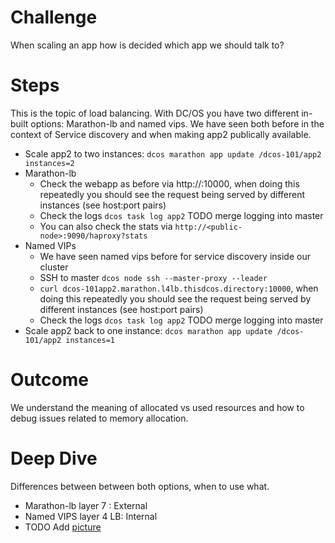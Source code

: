 
# Challenge
When scaling an app how is decided which app we should talk to?

# Steps
  This is the topic of load balancing. With DC/OS you have two different in-built options: Marathon-lb and named vips.
  We have seen both before in the context of Service discovery and when making app2 publically available.
  * Scale app2 to two instances: `dcos marathon app update /dcos-101/app2 instances=2`
  * Marathon-lb
      * Check the webapp as before via http://<public-node>:10000, when doing this repeatedly you should see the request being served by different instances (see host:port pairs)
      * Check the logs `dcos task log app2` TODO merge logging into master
      * You can also check the stats via `http://<public-node>:9090/haproxy?stats`
  * Named VIPs
      * We have seen named vips before for service discovery inside our cluster
      * SSH to master `dcos node ssh --master-proxy --leader`
      * `curl dcos-101app2.marathon.l4lb.thisdcos.directory:10000`, when doing this repeatedly you should see the request being served by different instances (see host:port pairs)
      * Check the logs `dcos task log app2` TODO merge logging into master
  * Scale app2 back to one instance: `dcos marathon app update /dcos-101/app2 instances=1`



# Outcome
 We understand the meaning of allocated vs used resources and how to debug issues related to memory allocation.

# Deep Dive
   Differences between between both options, when to use what.
   * Marathon-lb layer 7 : External
   * Named VIPS layer 4 LB: Internal
   * TODO Add [picture](https://mesosphere.com/blog/2015/12/04/dcos-marathon-lb)
